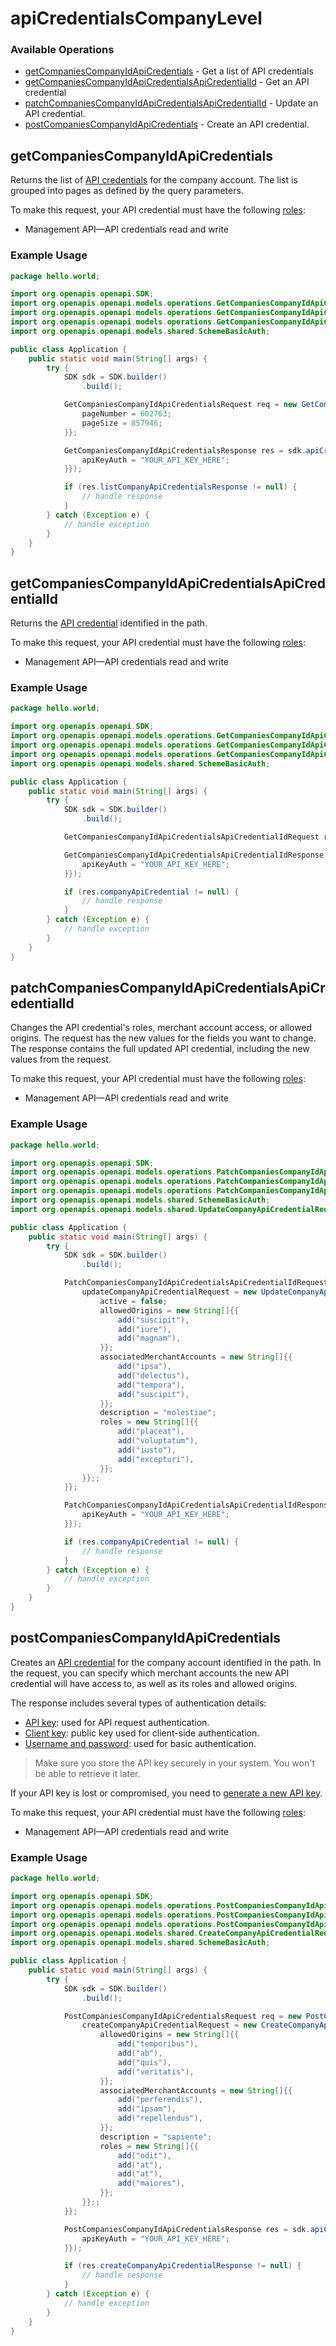 # apiCredentialsCompanyLevel

### Available Operations

* [getCompaniesCompanyIdApiCredentials](#getcompaniescompanyidapicredentials) - Get a list of API credentials
* [getCompaniesCompanyIdApiCredentialsApiCredentialId](#getcompaniescompanyidapicredentialsapicredentialid) - Get an API credential
* [patchCompaniesCompanyIdApiCredentialsApiCredentialId](#patchcompaniescompanyidapicredentialsapicredentialid) - Update an API credential.
* [postCompaniesCompanyIdApiCredentials](#postcompaniescompanyidapicredentials) - Create an API credential.

## getCompaniesCompanyIdApiCredentials

Returns the list of [API credentials](https://docs.adyen.com/development-resources/api-credentials) for the company account. The list is grouped into pages as defined by the query parameters.

To make this request, your API credential must have the following [roles](https://docs.adyen.com/development-resources/api-credentials#api-permissions):
* Management API—API credentials read and write

### Example Usage

```java
package hello.world;

import org.openapis.openapi.SDK;
import org.openapis.openapi.models.operations.GetCompaniesCompanyIdApiCredentialsRequest;
import org.openapis.openapi.models.operations.GetCompaniesCompanyIdApiCredentialsResponse;
import org.openapis.openapi.models.operations.GetCompaniesCompanyIdApiCredentialsSecurity;
import org.openapis.openapi.models.shared.SchemeBasicAuth;

public class Application {
    public static void main(String[] args) {
        try {
            SDK sdk = SDK.builder()
                .build();

            GetCompaniesCompanyIdApiCredentialsRequest req = new GetCompaniesCompanyIdApiCredentialsRequest("quibusdam") {{
                pageNumber = 602763;
                pageSize = 857946;
            }};            

            GetCompaniesCompanyIdApiCredentialsResponse res = sdk.apiCredentialsCompanyLevel.getCompaniesCompanyIdApiCredentials(req, new GetCompaniesCompanyIdApiCredentialsSecurity() {{
                apiKeyAuth = "YOUR_API_KEY_HERE";
            }});

            if (res.listCompanyApiCredentialsResponse != null) {
                // handle response
            }
        } catch (Exception e) {
            // handle exception
        }
    }
}
```

## getCompaniesCompanyIdApiCredentialsApiCredentialId

Returns the [API credential](https://docs.adyen.com/development-resources/api-credentials) identified in the path.

To make this request, your API credential must have the following [roles](https://docs.adyen.com/development-resources/api-credentials#api-permissions):
* Management API—API credentials read and write

### Example Usage

```java
package hello.world;

import org.openapis.openapi.SDK;
import org.openapis.openapi.models.operations.GetCompaniesCompanyIdApiCredentialsApiCredentialIdRequest;
import org.openapis.openapi.models.operations.GetCompaniesCompanyIdApiCredentialsApiCredentialIdResponse;
import org.openapis.openapi.models.operations.GetCompaniesCompanyIdApiCredentialsApiCredentialIdSecurity;
import org.openapis.openapi.models.shared.SchemeBasicAuth;

public class Application {
    public static void main(String[] args) {
        try {
            SDK sdk = SDK.builder()
                .build();

            GetCompaniesCompanyIdApiCredentialsApiCredentialIdRequest req = new GetCompaniesCompanyIdApiCredentialsApiCredentialIdRequest("corrupti", "illum");            

            GetCompaniesCompanyIdApiCredentialsApiCredentialIdResponse res = sdk.apiCredentialsCompanyLevel.getCompaniesCompanyIdApiCredentialsApiCredentialId(req, new GetCompaniesCompanyIdApiCredentialsApiCredentialIdSecurity() {{
                apiKeyAuth = "YOUR_API_KEY_HERE";
            }});

            if (res.companyApiCredential != null) {
                // handle response
            }
        } catch (Exception e) {
            // handle exception
        }
    }
}
```

## patchCompaniesCompanyIdApiCredentialsApiCredentialId

Changes the API credential's roles, merchant account access, or allowed origins. The request has the new values for the fields you want to change. The response contains the full updated API credential, including the new values from the request. 

To make this request, your API credential must have the following [roles](https://docs.adyen.com/development-resources/api-credentials#api-permissions):
* Management API—API credentials read and write

### Example Usage

```java
package hello.world;

import org.openapis.openapi.SDK;
import org.openapis.openapi.models.operations.PatchCompaniesCompanyIdApiCredentialsApiCredentialIdRequest;
import org.openapis.openapi.models.operations.PatchCompaniesCompanyIdApiCredentialsApiCredentialIdResponse;
import org.openapis.openapi.models.operations.PatchCompaniesCompanyIdApiCredentialsApiCredentialIdSecurity;
import org.openapis.openapi.models.shared.SchemeBasicAuth;
import org.openapis.openapi.models.shared.UpdateCompanyApiCredentialRequest;

public class Application {
    public static void main(String[] args) {
        try {
            SDK sdk = SDK.builder()
                .build();

            PatchCompaniesCompanyIdApiCredentialsApiCredentialIdRequest req = new PatchCompaniesCompanyIdApiCredentialsApiCredentialIdRequest("vel", "error") {{
                updateCompanyApiCredentialRequest = new UpdateCompanyApiCredentialRequest() {{
                    active = false;
                    allowedOrigins = new String[]{{
                        add("suscipit"),
                        add("iure"),
                        add("magnam"),
                    }};
                    associatedMerchantAccounts = new String[]{{
                        add("ipsa"),
                        add("delectus"),
                        add("tempora"),
                        add("suscipit"),
                    }};
                    description = "molestiae";
                    roles = new String[]{{
                        add("placeat"),
                        add("voluptatum"),
                        add("iusto"),
                        add("excepturi"),
                    }};
                }};;
            }};            

            PatchCompaniesCompanyIdApiCredentialsApiCredentialIdResponse res = sdk.apiCredentialsCompanyLevel.patchCompaniesCompanyIdApiCredentialsApiCredentialId(req, new PatchCompaniesCompanyIdApiCredentialsApiCredentialIdSecurity() {{
                apiKeyAuth = "YOUR_API_KEY_HERE";
            }});

            if (res.companyApiCredential != null) {
                // handle response
            }
        } catch (Exception e) {
            // handle exception
        }
    }
}
```

## postCompaniesCompanyIdApiCredentials

Creates an [API credential](https://docs.adyen.com/development-resources/api-credentials) for the company account identified in the path. In the request, you can specify which merchant accounts the new API credential will have access to, as well as its roles and allowed origins.

The response includes several types of authentication details:
* [API key](https://docs.adyen.com/development-resources/api-authentication#api-key-authentication): used for API request authentication.
* [Client key](https://docs.adyen.com/development-resources/client-side-authentication#how-it-works): public key used for client-side authentication.
* [Username and password](https://docs.adyen.com/development-resources/api-authentication#using-basic-authentication): used for basic authentication.

> Make sure you store the API key securely in your system. You won't be able to retrieve it later.

If your API key is lost or compromised, you need to [generate a new API key](https://docs.adyen.com/api-explorer/#/ManagementService/v1/post/companies/{companyId}/apiCredentials/{apiCredentialId}/generateApiKey).

To make this request, your API credential must have the following [roles](https://docs.adyen.com/development-resources/api-credentials#api-permissions):
* Management API—API credentials read and write

### Example Usage

```java
package hello.world;

import org.openapis.openapi.SDK;
import org.openapis.openapi.models.operations.PostCompaniesCompanyIdApiCredentialsRequest;
import org.openapis.openapi.models.operations.PostCompaniesCompanyIdApiCredentialsResponse;
import org.openapis.openapi.models.operations.PostCompaniesCompanyIdApiCredentialsSecurity;
import org.openapis.openapi.models.shared.CreateCompanyApiCredentialRequest;
import org.openapis.openapi.models.shared.SchemeBasicAuth;

public class Application {
    public static void main(String[] args) {
        try {
            SDK sdk = SDK.builder()
                .build();

            PostCompaniesCompanyIdApiCredentialsRequest req = new PostCompaniesCompanyIdApiCredentialsRequest("nisi") {{
                createCompanyApiCredentialRequest = new CreateCompanyApiCredentialRequest() {{
                    allowedOrigins = new String[]{{
                        add("temporibus"),
                        add("ab"),
                        add("quis"),
                        add("veritatis"),
                    }};
                    associatedMerchantAccounts = new String[]{{
                        add("perferendis"),
                        add("ipsam"),
                        add("repellendus"),
                    }};
                    description = "sapiente";
                    roles = new String[]{{
                        add("odit"),
                        add("at"),
                        add("at"),
                        add("maiores"),
                    }};
                }};;
            }};            

            PostCompaniesCompanyIdApiCredentialsResponse res = sdk.apiCredentialsCompanyLevel.postCompaniesCompanyIdApiCredentials(req, new PostCompaniesCompanyIdApiCredentialsSecurity() {{
                apiKeyAuth = "YOUR_API_KEY_HERE";
            }});

            if (res.createCompanyApiCredentialResponse != null) {
                // handle response
            }
        } catch (Exception e) {
            // handle exception
        }
    }
}
```

